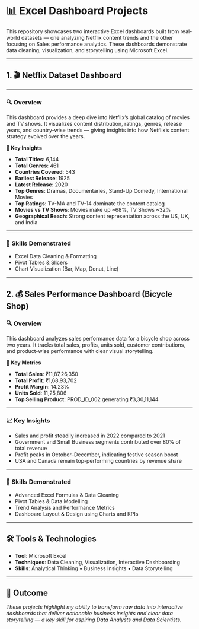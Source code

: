 # 📊 Excel Dashboard Projects

This repository showcases two interactive Excel dashboards built from real-world datasets — one analyzing Netflix content trends and the other focusing on Sales performance analytics. These dashboards demonstrate data cleaning, visualization, and storytelling using Microsoft Excel.

---

## 1. 🎬 Netflix Dataset Dashboard

---

### 🔍 Overview

This dashboard provides a deep dive into Netflix’s global catalog of movies and TV shows. It visualizes content distribution, ratings, genres, release years, and country-wise trends — giving insights into how Netflix’s content strategy evolved over the years.

**🧩 Key Insights**
- **Total Titles**: 6,144
- **Total Genres**: 461
- **Countries Covered**: 543
- **Earliest Release**: 1925
- **Latest Release**: 2020
- **Top Genres**: Dramas, Documentaries, Stand-Up Comedy, International Movies
- **Top Ratings**: TV-MA and TV-14 dominate the content catalog
- **Movies vs TV Shows**: Movies make up ~68%, TV Shows ~32%
- **Geographical Reach**: Strong content representation across the US, UK, and India

---

### 🧠 Skills Demonstrated

- Excel Data Cleaning & Formatting
- Pivot Tables & Slicers
- Chart Visualization (Bar, Map, Donut, Line)

---

## 2. 💰 Sales Performance Dashboard (Bicycle Shop)

### 🔍 Overview

This dashboard analyzes sales performance data for a bicycle shop across two years. It tracks total sales, profits, units sold, customer contributions, and product-wise performance with clear visual storytelling.

**🧩 Key Metrics**
- **Total Sales**: ₹11,87,26,350
- **Total Profit**: ₹1,68,93,702
- **Profit Margin**: 14.23%
- **Units Sold**: 11,25,806
- **Top Selling Product**: PROD_ID_002 generating ₹3,30,11,144

---

### 📈 Key Insights
- Sales and profit steadily increased in 2022 compared to 2021
- Government and Small Business segments contributed over 80% of total revenue
- Profit peaks in October–December, indicating festive season boost
- USA and Canada remain top-performing countries by revenue share

---

### 🧠 Skills Demonstrated
- Advanced Excel Formulas & Data Cleaning
- Pivot Tables & Data Modelling
- Trend Analysis and Performance Metrics
- Dashboard Layout & Design using Charts and KPIs

---

## 🛠️ Tools & Technologies

- **Tool**: Microsoft Excel
- **Techniques**: Data Cleaning, Visualization, Interactive Dashboarding
- **Skills**: Analytical Thinking • Business Insights • Data Storytelling

---

## 🚀 Outcome
*These projects highlight my ability to transform raw data into interactive dashboards that deliver actionable business insights and clear data storytelling — a key skill for aspiring Data Analysts and Data Scientists.*
